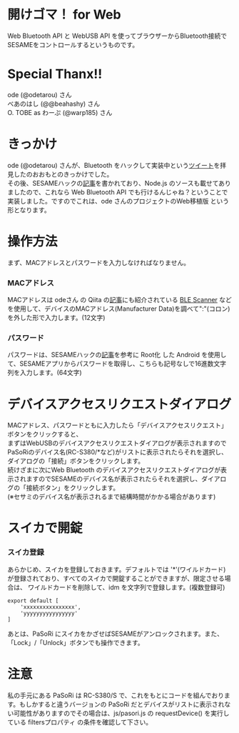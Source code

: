# 開けゴマ！ for Web
Web Bluetooth API と WebUSB API を使ってブラウザーからBluetooth接続でSESAMEをコントロールするというものです。

# Special Thanx!!
ode (@odetarou) さん  
べあのはし (@@beahashy) さん  
O. TOBE as わーぷ (@warp185) さん  

# きっかけ
ode (@odetarou) さんが、Bluetooth をハックして実装中という[ツイート](https://twitter.com/odetarou/status/1150098558328041472)を拝見したのおおもとのきっかけでした。  
その後、SESAMEハックの[記事](https://qiita.com/odetarou/items/9628d66d4d94290b5f2d)を書かれており、Node.js のソースも載せてありましたので、これなら Web Bluetooth API でも行けるんじゃね？ということで実装しました。ですのでこれは、ode さんのプロジェクトのWeb移植版
という形となります。

# 操作方法
まず、MACアドレスとパスワードを入力しなければなりません。

### MACアドレス
MACアドレスは odeさん の Qiita の[記事](https://qiita.com/odetarou/items/9628d66d4d94290b5f2d)にも紹介されている [BLE Scanner](https://play.google.com/store/apps/details?id=com.macdom.ble.blescanner&hl=ja) などを使用して、デバイスのMACアドレス(Manufacturer Data)を調べて":"(コロン)を外した形で入力します。(12文字)

### パスワード
パスワードは、SESAMEハックの[記事](https://qiita.com/odetarou/items/9628d66d4d94290b5f2d)を参考に Root化 した Android を使用して、SESAMEアプリからパスワードを取得し、こちらも記号なしで16進数文字列を入力します。(64文字)

# デバイスアクセスリクエストダイアログ
MACアドレス、パスワードともに入力したら「デバイスアクセスリクエスト」ボタンをクリックすると、  
まずはWebUSBのデバイスアクセスリクエストダイアログが表示されますのでPaSoRiのデバイス名(RC-S380/*など)がリストに表示されたらそれを選択し、ダイアログの「接続」ボタンをクリックします。  
続けざまに次にWeb Bluetooth のデバイスアクセスリクエストダイアログが表示されますのでSESAMEのデバイス名が表示されたらそれを選択し、ダイアログの「接続ボタン」をクリックします。  
(※セサミのデバイス名が表示されるまで結構時間がかかる場合があります)

# スイカで開錠

### スイカ登録
あらかじめ、スイカを登録しておきます。デフォルトでは '*'(ワイルドカード) が登録されており、すべてのスイカで開錠することができますが、限定させる場合は、
ワイルドカードを削除して、idm を文字列で登録します。(複数登録可)
```
export default [
    'xxxxxxxxxxxxxxxx',
    'yyyyyyyyyyyyyyyy'
]
```

あとは、PaSoRi にスイカをかざせばSESAMEがアンロックされます。また、「Lock」/「Unlock」ボタンでも操作できます。

# 注意
私の手元にある PaSoRi は RC-S380/S で、これをもとにコードを組んでおります。もしかすると違うバージョンの PaSoRi だとデバイスがリストに表示されない可能性がありますのでその場合は、js/pasori.js の  requestDevice() を実行している filtersプロパティ の条件を確認して下さい。